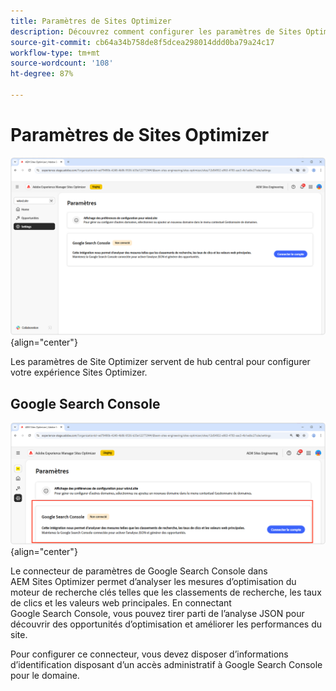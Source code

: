 ```yaml
---
title: Paramètres de Sites Optimizer
description: Découvrez comment configurer les paramètres de Sites Optimizer et les intégrer à d’autres outils.
source-git-commit: cb64a34b758de8f5dcea298014ddd0ba79a24c17
workflow-type: tm+mt
source-wordcount: '108'
ht-degree: 87%

---
```



# Paramètres de Sites Optimizer

![Paramètres de Sites Optimizer](./assets/settings/hero.png){align="center"}

Les paramètres de Site Optimizer servent de hub central pour configurer votre expérience Sites Optimizer.

## Google Search Console

![Paramètres de Sites Optimizer pour Google Search Console](./assets/settings/google-search-console.png){align="center"}

Le connecteur de paramètres de Google Search Console dans AEM Sites Optimizer permet d’analyser les mesures d’optimisation du moteur de recherche clés telles que les classements de recherche, les taux de clics et les valeurs web principales. En connectant Google Search Console, vous pouvez tirer parti de l’analyse JSON pour découvrir des opportunités d’optimisation et améliorer les performances du site.

Pour configurer ce connecteur, vous devez disposer d’informations d’identification disposant d’un accès administratif à Google Search Console pour le domaine.
